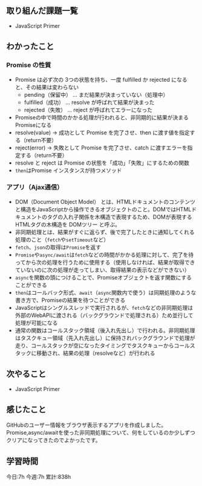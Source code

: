 ## 取り組んだ課題一覧
- JavaScript Primer
	
## わかったこと

### Promise の性質

- Promise は必ず次の 3つの状態を持ち、一度 fulfilled か rejected になると、その結果は変わらない
	- pending（保留中） … まだ結果が決まっていない（処理中）
	- fulfilled（成功） … resolve が呼ばれて結果が決まった
	- rejected（失敗） … reject が呼ばれてエラーになった
- Promiseの中で時間のかかる処理が行われると、非同期的に結果が決まるPromiseになる
- resolve(value) → 成功として Promise を完了させ、then に渡す値を指定する（return不要）
- reject(error) → 失敗として Promise を完了させ、catch に渡すエラーを指定する（return不要）
- resolve と reject は Promise の状態を「成功」「失敗」にするための関数
- `then`はPromise インスタンスが持つメソッド


### アプリ（Ajax通信）

- DOM（Document Object Model） とは、HTMLドキュメントのコンテンツと構造をJavaScriptから操作できるオブジェクトのこと。DOMではHTMLドキュメントのタグの入れ子関係を木構造で表現するため、DOMが表現するHTMLタグの木構造を DOMツリー と呼ぶ。
- 非同期処理とは、結果がすぐに返らず、後で完了したときに通知してくれる処理のこと（`fetch`や`setTimeout`など）
- `fetch`、`json`の取得は`Promise`を返す
- `Promise`や`async/await`は`fetch`などの時間がかかる処理に対して、完了を待ってから次の処理を行うために使用する（使用しなければ、結果が取得できていないのに次の処理が走ってしまい、取得結果の表示などができない）
- `async`を関数の頭につけることで、Promiseオブジェクトを返す関数にすることができる
- `then`はコールバック形式、`await`（`async`関数内で使う）は同期処理のような書き方で、Promiseの結果を待つことができる
- JavaScriptはシングルスレッドで実行されるが、`fetch`などの非同期処理は外部のWebAPIに渡される（バックグラウンドで処理される）ため並行して処理が可能になる
- 通常の関数はコールスタック領域（後入れ先出し）で行われる。非同期処理はタスクキュー領域（先入れ先出し）に保持されバックグラウンドで処理が走り、コールスタックが空になったタイミングでタスクキューからコールスタックに移動され、結果の処理（resolveなど）が行われる



## 次やること
- JavaScript Primer


## 感じたこと
GitHubのユーザー情報をブラウザ表示するアプリを作成しました。Promise,async/awaitを使った非同期処理について、何をしているのか少しずつクリアになってきたのでよかったです。


## 学習時間
今日:7h
今週:7h 
累計:838h